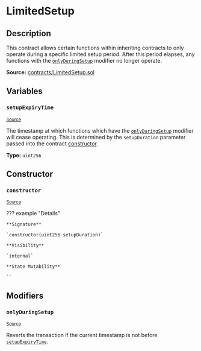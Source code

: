 # LimitedSetup

## Description

This contract allows certain functions within inheriting contracts to only operate during a specific limited setup period. After this period elapses, any functions with the [`onlyDuringSetup`](#onlyduringsetup) modifier no longer operate.

**Source:** [contracts/LimitedSetup.sol](https://github.com/Synthetixio/synthetix/tree/v2.70.0-alpha/contracts/LimitedSetup.sol)

## Variables

### `setupExpiryTime`

<sub>[Source](https://github.com/Synthetixio/synthetix/tree/v2.70.0-alpha/contracts/LimitedSetup.sol#L5)</sub>

The timestamp at which functions which have the [`onlyDuringSetup`](#onlyduringsetup) modifier will cease operating. This is determined by the `setupDuration` parameter passed into the contract [constructor](#constructor).

**Type:** `uint256`

## Constructor

### `constructor`

<sub>[Source](https://github.com/Synthetixio/synthetix/tree/v2.70.0-alpha/contracts/LimitedSetup.sol#L11)</sub>

??? example "Details"

    **Signature**

    `constructor(uint256 setupDuration)`

    **Visibility**

    `internal`

    **State Mutability**

    ``

## Modifiers

### `onlyDuringSetup`

<sub>[Source](https://github.com/Synthetixio/synthetix/tree/v2.70.0-alpha/contracts/LimitedSetup.sol#L15)</sub>

Reverts the transaction if the current timestamp is not before [`setupExpiryTime`](#setupexpirytime).
